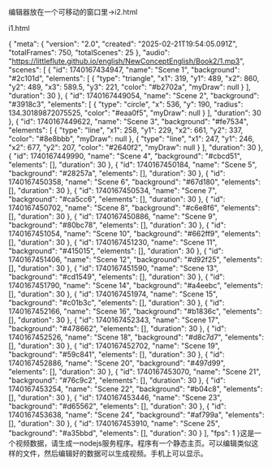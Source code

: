 


编辑器放在一个可移动的窗口里->i2.html



i1.html

{
  "meta": {
    "version": "2.0",
    "created": "2025-02-21T19:54:05.091Z",
    "totalFrames": 750,
    "totalScenes": 25
  },
  "audio": "https://littleflute.github.io/english/NewConceptEnglish/Book2/1.mp3",
  "scenes": [
    {
      "id": 1740167434947,
      "name": "Scene 1",
      "background": "#2c101d",
      "elements": [
        {
          "type": "triangle",
          "x1": 319,
          "y1": 489,
          "x2": 860,
          "y2": 489,
          "x3": 589.5,
          "y3": 221,
          "color": "#b2702a",
          "myDraw": null
        }
      ],
      "duration": 30
    },
    {
      "id": 1740167449054,
      "name": "Scene 2",
      "background": "#3918c3",
      "elements": [
        {
          "type": "circle",
          "x": 536,
          "y": 190,
          "radius": 134.30189872075525,
          "color": "#eaa0f5",
          "myDraw": null
        }
      ],
      "duration": 30
    },
    {
      "id": 1740167449622,
      "name": "Scene 3",
      "background": "#fe7534",
      "elements": [
        {
          "type": "line",
          "x1": 258,
          "y1": 229,
          "x2": 661,
          "y2": 337,
          "color": "#8e8bbb",
          "myDraw": null
        },
        {
          "type": "line",
          "x1": 247,
          "y1": 246,
          "x2": 677,
          "y2": 207,
          "color": "#2640f2",
          "myDraw": null
        }
      ],
      "duration": 30
    },
    {
      "id": 1740167449990,
      "name": "Scene 4",
      "background": "#cbcd51",
      "elements": [],
      "duration": 30
    },
    {
      "id": 1740167450184,
      "name": "Scene 5",
      "background": "#28257a",
      "elements": [],
      "duration": 30
    },
    {
      "id": 1740167450358,
      "name": "Scene 6",
      "background": "#67d180",
      "elements": [],
      "duration": 30
    },
    {
      "id": 1740167450534,
      "name": "Scene 7",
      "background": "#ca5cc6",
      "elements": [],
      "duration": 30
    },
    {
      "id": 1740167450702,
      "name": "Scene 8",
      "background": "#c6e8f6",
      "elements": [],
      "duration": 30
    },
    {
      "id": 1740167450886,
      "name": "Scene 9",
      "background": "#80bc78",
      "elements": [],
      "duration": 30
    },
    {
      "id": 1740167451054,
      "name": "Scene 10",
      "background": "#662ff9",
      "elements": [],
      "duration": 30
    },
    {
      "id": 1740167451230,
      "name": "Scene 11",
      "background": "#415015",
      "elements": [],
      "duration": 30
    },
    {
      "id": 1740167451406,
      "name": "Scene 12",
      "background": "#d92f25",
      "elements": [],
      "duration": 30
    },
    {
      "id": 1740167451590,
      "name": "Scene 13",
      "background": "#cd1549",
      "elements": [],
      "duration": 30
    },
    {
      "id": 1740167451790,
      "name": "Scene 14",
      "background": "#a4eebc",
      "elements": [],
      "duration": 30
    },
    {
      "id": 1740167451974,
      "name": "Scene 15",
      "background": "#c01b3c",
      "elements": [],
      "duration": 30
    },
    {
      "id": 1740167452166,
      "name": "Scene 16",
      "background": "#b1836c",
      "elements": [],
      "duration": 30
    },
    {
      "id": 1740167452343,
      "name": "Scene 17",
      "background": "#478662",
      "elements": [],
      "duration": 30
    },
    {
      "id": 1740167452526,
      "name": "Scene 18",
      "background": "#d8c7d7",
      "elements": [],
      "duration": 30
    },
    {
      "id": 1740167452702,
      "name": "Scene 19",
      "background": "#59c841",
      "elements": [],
      "duration": 30
    },
    {
      "id": 1740167452886,
      "name": "Scene 20",
      "background": "#497d99",
      "elements": [],
      "duration": 30
    },
    {
      "id": 1740167453070,
      "name": "Scene 21",
      "background": "#76c9c2",
      "elements": [],
      "duration": 30
    },
    {
      "id": 1740167453254,
      "name": "Scene 22",
      "background": "#b04c8",
      "elements": [],
      "duration": 30
    },
    {
      "id": 1740167453446,
      "name": "Scene 23",
      "background": "#d65562",
      "elements": [],
      "duration": 30
    },
    {
      "id": 1740167453638,
      "name": "Scene 24",
      "background": "#af799a",
      "elements": [],
      "duration": 30
    },
    {
      "id": 1740167453910,
      "name": "Scene 25",
      "background": "#a35bbd",
      "elements": [],
      "duration": 30
    }
  ],
  "fps": 1
}这是一个视频数据，请生成一nodejs服务程序。程序有一个静态主页。可以编辑类似这样的文件，然后编辑好的数据可以生成视频。手机上可以显示。